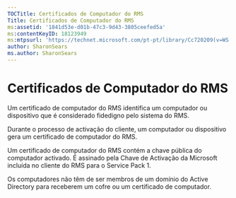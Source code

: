 ```yaml
---
TOCTitle: Certificados de Computador do RMS
Title: Certificados de Computador do RMS
ms:assetid: '1841d53e-d01b-47c3-9d43-3805ceefed5a'
ms:contentKeyID: 18123949
ms:mtpsurl: 'https://technet.microsoft.com/pt-pt/library/Cc720209(v=WS.10)'
author: SharonSears
ms.author: SharonSears
---
```


Certificados de Computador do RMS
=================================

Um certificado de computador do RMS identifica um computador ou dispositivo que é considerado fidedigno pelo sistema do RMS.

Durante o processo de activação do cliente, um computador ou dispositivo gera um certificado de computador do RMS.

Um certificado de computador do RMS contém a chave pública do computador activado. É assinado pela Chave de Activação da Microsoft incluída no cliente do RMS para o Service Pack 1.

Os computadores não têm de ser membros de um domínio do Active Directory para receberem um cofre ou um certificado de computador.
